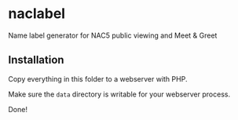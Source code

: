 # naclabel
Name label generator for NAC5 public viewing and Meet &amp; Greet

## Installation
Copy everything in this folder to a webserver with PHP.

Make sure the `data` directory is writable for your webserver process.

Done!

